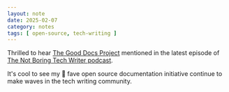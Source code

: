 ```yaml
---  
layout: note  
date: 2025-02-07  
category: notes  
tags: [ open-source, tech-writing ]  
---
```


Thrilled to hear [The Good Docs Project](https://www.linkedin.com/company/the-good-docs-project/) mentioned in the latest episode of [The Not Boring Tech Writer podcast](https://thenotboringtechwriter.com/episodes/2e3a5bfc-a359-473c-886d-0cc2e1fc4c99). 

It's cool to see my 💜 fave open source documentation initiative continue to make waves in the tech writing community.